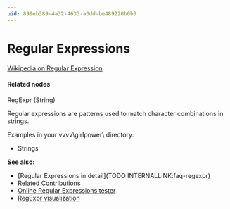 ```yaml
---
uid: 899eb389-4a32-4633-a0dd-be489220b0b3
---
```


# Regular Expressions


<a href="http://en.wikipedia.org/wiki/Regular_expression" class="extURL" target="_blank">Wikipedia on Regular Expression</a>  

#### Related nodes
<span class="node">RegExpr (String)</span>  


Regular expressions are patterns used to match character combinations in strings.  

Examples in your vvvv\girlpower\ directory:  
* Strings  

**See also:**  
* [Regular Expressions in detail](TODO INTERNALLINK:faq-regexpr)  
* <a href="https://vvvv.org/contributions/1353+1351+2439+1352+2438+1354+1355/5572" class="extURL" target="_blank">Related Contributions</a>  
* <a href="http://regex101.com/" class="extURL" target="_blank"> Online Regular Expressions tester</a>  
* <a href="http://www.regexper.com/" class="extURL" target="_blank"> RegExpr visualization</a>  



